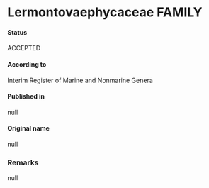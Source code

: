 # Lermontovaephycaceae FAMILY

#### Status
ACCEPTED

#### According to
Interim Register of Marine and Nonmarine Genera

#### Published in
null

#### Original name
null

### Remarks
null